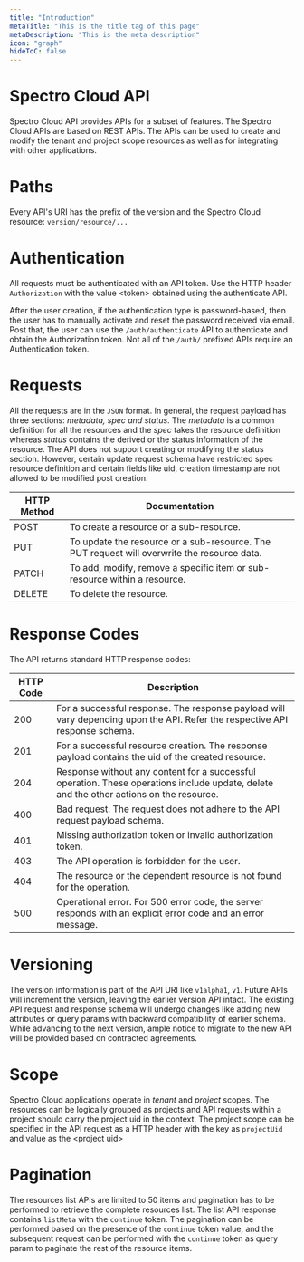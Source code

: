 ```yaml
---
title: "Introduction"
metaTitle: "This is the title tag of this page"
metaDescription: "This is the meta description"
icon: "graph"
hideToC: false
---
```


# Spectro Cloud API

Spectro Cloud API provides APIs for a subset of features. The Spectro Cloud APIs are based on REST APIs. The APIs can be used to create and modify the tenant and project scope resources as well as for integrating with other applications.

# Paths

Every API's URI has the prefix of the version and the Spectro Cloud resource: `version/resource/...`

# Authentication

All requests must be authenticated with an API token. Use the HTTP header `Authorization` with the value &lt;token&gt; obtained using the authenticate API.

After the user creation, if the authentication type is password-based, then the user has to manually activate and reset the password received via email. Post that, the user can use the `/auth/authenticate` API to authenticate and obtain the Authorization token. Not all of the `/auth/` prefixed APIs require an Authentication token.

# Requests

All the requests are in the `JSON` format. In general, the request payload has three sections: *metadata, spec and status*. The *metadata* is a common definition for all the resources and the *spec* takes the resource definition whereas *status* contains the derived or the status information of the resource. The API does not support creating or modifying the status section. However, certain update request schema have restricted spec resource definition and certain fields like uid, creation timestamp are not allowed to be modified post creation.

| HTTP Method | Documentation |
| --- | --- |
| POST | To create a resource or a sub-resource. |
| PUT | To update the resource or a sub-resource. The PUT request will overwrite the resource data. |
| PATCH | To add, modify, remove a specific item or sub-resource within a resource. |
| DELETE | To delete the resource. |

# Response Codes

The API returns standard HTTP response codes:

| HTTP Code | Description |
| --- | --- |
| 200 | For a successful response. The response payload will vary depending upon the API. Refer the respective API response schema. |
| 201 | For a successful resource creation. The response payload contains the uid of the created resource. |
| 204 | Response without any content for a successful operation. These operations include update, delete and the other actions on the resource. |
| 400 | Bad request. The request does not adhere to the API request payload schema. |
| 401 | Missing authorization token or invalid authorization token. |
| 403 | The API operation is forbidden for the user. |
| 404 | The resource or the dependent resource is not found for the operation. |
| 500 | Operational error. For 500 error code, the server responds with an explicit error code and an error message. |

# Versioning

The version information is part of the API URI like `v1alpha1`, `v1`. Future APIs will increment the version, leaving the earlier version API intact. The existing API request and response schema will undergo changes like adding new attributes or query params with backward compatibility of earlier schema. While advancing to the next version, ample notice to migrate to the new API will be provided based on contracted agreements.

# Scope

Spectro Cloud applications operate in *tenant* and *project* scopes. The resources can be logically grouped as projects and API requests within a project should carry the project uid in the context. The project scope  can be specified in the API request as a HTTP header with the key as `projectUid` and value as the &lt;project uid&gt;

# Pagination

The resources list APIs are limited to 50 items and pagination has to be performed to retrieve the complete resources list. The list API response contains `listMeta` with the `continue` token. The pagination can be performed based on the presence of the `continue` token value, and the subsequent request can be performed with the `continue` token as query param to paginate the rest of the resource items.

